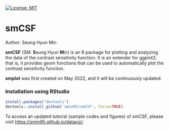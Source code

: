 [![License: MIT](https://img.shields.io/badge/License-MIT-yellow.svg)](https://github.com/smin95/smCSF/blob/master/LICENSE)

# smCSF

Author: Seung Hyun Min

**smCSF** (SM: **S**eung Hyun **M**in) is an R package for plotting and analyzing the data of the contrast sensitivity function. It is an extender for ggplot2; that is, it provides geom functions that can be used to automatically plot the contrast sensitivity function. 

**smplot** was first created on May 2022, and it will be continuously updated.

### Installation using RStudio

``` r
install.packages("devtools")
devtools::install_github('smin95/smCSF', force=TRUE)
```
 
To access an updated tutorial (sample codes and figures) of smCSF, please visit https://smin95.github.io/dataviz/.

